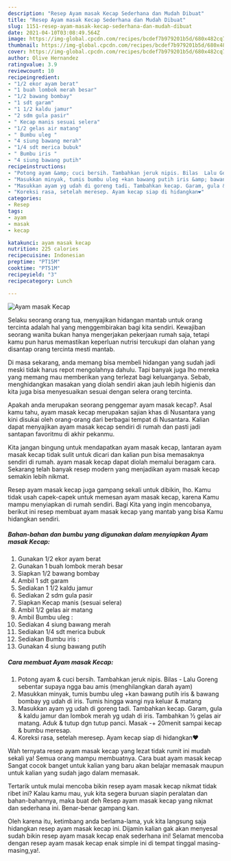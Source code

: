 ```yaml
---
description: "Resep Ayam masak Kecap Sederhana dan Mudah Dibuat"
title: "Resep Ayam masak Kecap Sederhana dan Mudah Dibuat"
slug: 1151-resep-ayam-masak-kecap-sederhana-dan-mudah-dibuat
date: 2021-04-10T03:08:49.564Z
image: https://img-global.cpcdn.com/recipes/bcdef7b979201b5d/680x482cq70/ayam-masak-kecap-foto-resep-utama.jpg
thumbnail: https://img-global.cpcdn.com/recipes/bcdef7b979201b5d/680x482cq70/ayam-masak-kecap-foto-resep-utama.jpg
cover: https://img-global.cpcdn.com/recipes/bcdef7b979201b5d/680x482cq70/ayam-masak-kecap-foto-resep-utama.jpg
author: Olive Hernandez
ratingvalue: 3.9
reviewcount: 10
recipeingredient:
- "1/2 ekor ayam berat"
- "1 buah lombok merah besar"
- "1/2 bawang bombay"
- "1 sdt garam"
- "1 1/2 kaldu jamur"
- "2 sdm gula pasir"
- " Kecap manis sesuai selera"
- "1/2 gelas air matang"
- " Bumbu uleg "
- "4 siung bawang merah"
- "1/4 sdt merica bubuk"
- " Bumbu iris "
- "4 siung bawang putih"
recipeinstructions:
- "Potong ayam &amp; cuci bersih. Tambahkan jeruk nipis. Bilas  Lalu Goreng sebentar supaya ngga bau amis (menghilangkan darah ayam)"
- "Masukkan minyak, tumis bumbu uleg +kan bawang putih iris &amp; bawang bombay yg udah di iris. Tumis hingga wangi nya keluar &amp; matang"
- "Masukkan ayam yg udah di goreng tadi. Tambahkan kecap. Garam, gula &amp; kaldu jamur dan lombok merah yg udah di iris. Tambahkan ½ gelas air matang. Aduk &amp; tutup dgn tutup panci. Masak -+ 20menit sampai kecap &amp; bumbu meresap."
- "Koreksi rasa, setelah meresep. Ayam kecap siap di hidangkan❤"
categories:
- Resep
tags:
- ayam
- masak
- kecap

katakunci: ayam masak kecap 
nutrition: 225 calories
recipecuisine: Indonesian
preptime: "PT15M"
cooktime: "PT51M"
recipeyield: "3"
recipecategory: Lunch

---
```



![Ayam masak Kecap](https://img-global.cpcdn.com/recipes/bcdef7b979201b5d/680x482cq70/ayam-masak-kecap-foto-resep-utama.jpg)

Selaku seorang orang tua, menyajikan hidangan mantab untuk orang tercinta adalah hal yang menggembirakan bagi kita sendiri. Kewajiban seorang  wanita bukan hanya mengerjakan pekerjaan rumah saja, tetapi kamu pun harus memastikan keperluan nutrisi tercukupi dan olahan yang disantap orang tercinta mesti mantab.

Di masa  sekarang, anda memang bisa membeli hidangan yang sudah jadi meski tidak harus repot mengolahnya dahulu. Tapi banyak juga lho mereka yang memang mau memberikan yang terlezat bagi keluarganya. Sebab, menghidangkan masakan yang diolah sendiri akan jauh lebih higienis dan kita juga bisa menyesuaikan sesuai dengan selera orang tercinta. 



Apakah anda merupakan seorang penggemar ayam masak kecap?. Asal kamu tahu, ayam masak kecap merupakan sajian khas di Nusantara yang kini disukai oleh orang-orang dari berbagai tempat di Nusantara. Kalian dapat menyajikan ayam masak kecap sendiri di rumah dan pasti jadi santapan favoritmu di akhir pekanmu.

Kita jangan bingung untuk mendapatkan ayam masak kecap, lantaran ayam masak kecap tidak sulit untuk dicari dan kalian pun bisa memasaknya sendiri di rumah. ayam masak kecap dapat diolah memalui beragam cara. Sekarang telah banyak resep modern yang menjadikan ayam masak kecap semakin lebih nikmat.

Resep ayam masak kecap juga gampang sekali untuk dibikin, lho. Kamu tidak usah capek-capek untuk memesan ayam masak kecap, karena Kamu mampu menyiapkan di rumah sendiri. Bagi Kita yang ingin mencobanya, berikut ini resep membuat ayam masak kecap yang mantab yang bisa Kamu hidangkan sendiri.

<!--inarticleads1-->

##### Bahan-bahan dan bumbu yang digunakan dalam menyiapkan Ayam masak Kecap:

1. Gunakan 1/2 ekor ayam berat
1. Gunakan 1 buah lombok merah besar
1. Siapkan 1/2 bawang bombay
1. Ambil 1 sdt garam
1. Sediakan 1 1/2 kaldu jamur
1. Sediakan 2 sdm gula pasir
1. Siapkan  Kecap manis (sesuai selera)
1. Ambil 1/2 gelas air matang
1. Ambil  Bumbu uleg :
1. Sediakan 4 siung bawang merah
1. Sediakan 1/4 sdt merica bubuk
1. Sediakan  Bumbu iris :
1. Gunakan 4 siung bawang putih




<!--inarticleads2-->

##### Cara membuat Ayam masak Kecap:

1. Potong ayam &amp; cuci bersih. Tambahkan jeruk nipis. Bilas  - Lalu Goreng sebentar supaya ngga bau amis (menghilangkan darah ayam)
1. Masukkan minyak, tumis bumbu uleg +kan bawang putih iris &amp; bawang bombay yg udah di iris. Tumis hingga wangi nya keluar &amp; matang
1. Masukkan ayam yg udah di goreng tadi. Tambahkan kecap. Garam, gula &amp; kaldu jamur dan lombok merah yg udah di iris. Tambahkan ½ gelas air matang. Aduk &amp; tutup dgn tutup panci. Masak -+ 20menit sampai kecap &amp; bumbu meresap.
1. Koreksi rasa, setelah meresep. Ayam kecap siap di hidangkan❤




Wah ternyata resep ayam masak kecap yang lezat tidak rumit ini mudah sekali ya! Semua orang mampu membuatnya. Cara buat ayam masak kecap Sangat cocok banget untuk kalian yang baru akan belajar memasak maupun untuk kalian yang sudah jago dalam memasak.

Tertarik untuk mulai mencoba bikin resep ayam masak kecap nikmat tidak ribet ini? Kalau kamu mau, yuk kita segera buruan siapin peralatan dan bahan-bahannya, maka buat deh Resep ayam masak kecap yang nikmat dan sederhana ini. Benar-benar gampang kan. 

Oleh karena itu, ketimbang anda berlama-lama, yuk kita langsung saja hidangkan resep ayam masak kecap ini. Dijamin kalian gak akan menyesal sudah bikin resep ayam masak kecap enak sederhana ini! Selamat mencoba dengan resep ayam masak kecap enak simple ini di tempat tinggal masing-masing,ya!.

